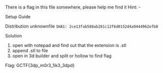There is a flag in this file somewhere, please help me find it
Hint: -

Setup Guide


Distribution
unknownfile `SHA1: 2ce13fab588ab281c12f6d0152d4a9444962efb8`


Solution
1. open with notepad and find out that the extension is .stl
2. append .stl to file
3. open in 3d builder and split or hollow to find flag

Flag: GCTF{3dp_m0r3_1ik3_3dpd}